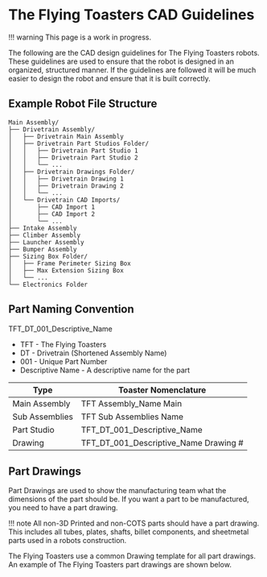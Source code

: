 # The Flying Toasters CAD Guidelines


!!! warning
    This page is a work in progress.

The following are the CAD design guidelines for The Flying Toasters robots. These guidelines are used to ensure that the robot is designed in an organized, structured manner. If the guidelines are followed it will be much easier to design the robot and ensure that it is built correctly.

## Example Robot File Structure

```
Main Assembly/
├── Drivetrain Assembly/
│   ├── Drivetrain Main Assembly
│   ├── Drivetrain Part Studios Folder/
│   │   ├── Drivetrain Part Studio 1
│   │   ├── Drivetrain Part Studio 2
│   │   └── ...
│   ├── Drivetrain Drawings Folder/
│   │   ├── Drivetrain Drawing 1
│   │   ├── Drivetrain Drawing 2
│   │   └── ...
│   └── Drivetrain CAD Imports/
│       ├── CAD Import 1
│       ├── CAD Import 2
│       └── ...
├── Intake Assembly
├── Climber Assembly
├── Launcher Assembly
├── Bumper Assembly
├── Sizing Box Folder/
│   ├── Frame Perimeter Sizing Box
│   ├── Max Extension Sizing Box
│   └── ...
└── Electronics Folder
```

## Part Naming Convention

TFT_DT_001_Descriptive_Name

- TFT - The Flying Toasters
- DT - Drivetrain (Shortened Assembly Name)
- 001 - Unique Part Number
- Descriptive Name - A descriptive name for the part

| Type           | Toaster Nomenclature                  |
| -------------- | ------------------------------------- |
| Main Assembly  | TFT Assembly_Name Main                |
| Sub Assemblies | TFT Sub Assemblies Name               |
| Part Studio    | TFT_DT_001_Descriptive_Name           |
| Drawing        | TFT_DT_001_Descriptive_Name Drawing # |



## Part Drawings
Part Drawings are used to show the manufacturing team what the dimensions of the part should be. If you want a part to be manufactured, you need to have a part drawing.

!!! note
    All non-3D Printed and non-COTS parts should have a part drawing. This includes all tubes, plates, shafts, billet components, and sheetmetal parts used in a robots construction.

The Flying Toasters use a common Drawing template for all part drawings.
An example of The Flying Toasters part drawings are shown below.

